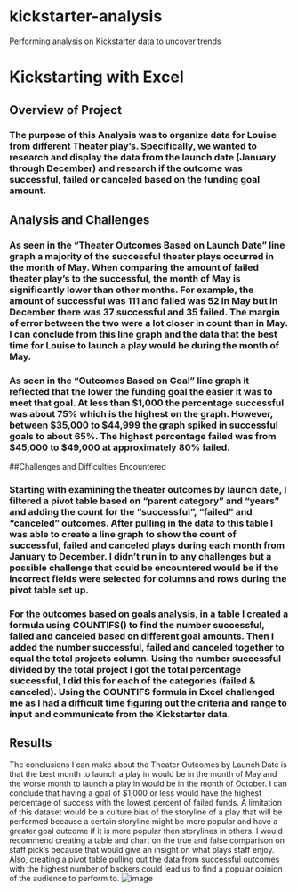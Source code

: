 # kickstarter-analysis
Performing analysis on Kickstarter data to uncover trends
# Kickstarting with Excel 

## Overview of Project

### The purpose of this Analysis was to organize data for Louise from different Theater play’s. Specifically, we wanted to research and display the data from the launch date (January through December) and research if the outcome was successful, failed or canceled based on the funding goal amount.

## Analysis and Challenges 

### As seen in the “Theater Outcomes Based on Launch Date” line graph a majority of the successful theater plays occurred in the month of May. When comparing the amount of failed theater play’s to the successful, the month of May is significantly lower than other months. For example, the amount of successful was 111 and failed was 52 in May but in December there was 37 successful and 35 failed. The margin of error between the two were a lot closer in count than in May. I can conclude from this line graph and the data that the best time for Louise to launch a play would be during the month of May. 

### As seen in the “Outcomes Based on Goal” line graph it reflected that the lower the funding goal the easier it was to meet that goal. At less than $1,000 the percentage successful was about 75% which is the highest on the graph. However, between $35,000 to $44,999 the graph spiked in successful goals to about 65%. The highest percentage failed was from $45,000 to $49,000 at approximately 80% failed. 

##Challenges and Difficulties Encountered

### Starting with examining the theater outcomes by launch date, I filtered a pivot table based on “parent category” and “years” and adding the count for the “successful”, “failed” and “canceled” outcomes. After pulling in the data to this table I was able to create a line graph to show the count of successful, failed and canceled plays during each month from January to December. I didn’t run in to any challenges but a possible challenge that could be encountered would be if the incorrect fields were selected for columns and rows during the pivot table set up. 
### For the outcomes based on goals analysis, in a table I created a formula using COUNTIFS() to find the number successful, failed and canceled based on different goal amounts. Then I added the number successful, failed and canceled together to equal the total projects column. Using the number successful divided by the total project I got the total percentage successful, I did this for each of the categories (failed & canceled). Using the COUNTIFS formula in Excel challenged me as I had a difficult time figuring out the criteria and range to input and communicate from the Kickstarter data. 

## Results

The conclusions I can make about the Theater Outcomes by Launch Date is that the best month to launch a play in would be in the month of May and the worse month to launch a play in would be in the month of October. I can conclude that having a goal of $1,000 or less would have the highest percentage of success with the lowest percent of failed funds. A limitation of this dataset would be a culture bias of the storyline of a play that will be performed because a certain storyline might be more popular and have a greater goal outcome if it is more popular then storylines in others. I would recommend creating a table and chart on the true and false comparison on staff pick’s because that would give an insight on what plays staff enjoy. Also, creating a pivot table pulling out the data from successful outcomes with the highest number of backers could lead us to find a popular opinion of the audience to perform to. 
![image](https://user-images.githubusercontent.com/90981906/136711022-99131752-a82f-48dd-a125-b28580628073.png)

